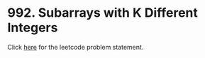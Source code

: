 # 992. Subarrays with K Different Integers

Click [here](https://leetcode.com/problems/subarrays-with-k-different-integers/) for the leetcode problem statement.
